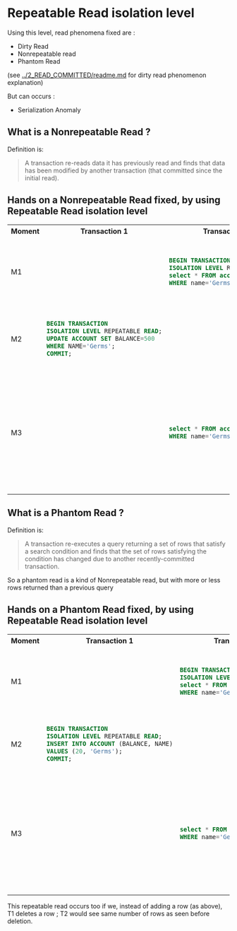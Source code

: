 # Repeatable Read isolation level

Using this level, read phenomena fixed are :
- Dirty Read
- Nonrepeatable read
- Phantom Read

(see [../2_READ_COMMITTED/readme.md](../2_READ_COMMITTED/readme.md) for dirty read phenomenon explanation)

But can occurs :
- Serialization Anomaly

## What is a Nonrepeatable Read ?
Definition is:
> A transaction re-reads data it has previously read and finds that data has been modified by another transaction (that committed since the initial read).

## Hands on a Nonrepeatable Read fixed, by using Repeatable Read isolation level
<table>
<tr>
<th>Moment</th>
<th>Transaction 1</th>
<th>Transaction 2</th>
<th>Comment</th>
</tr>
<tr>
<td>M1</td>
<td></td>
<td>

```sql
BEGIN TRANSACTION
ISOLATION LEVEL REPEATABLE READ;
select * FROM account
WHERE name='Germs';
```
</td>
<td>

T2 reads Germs account, amount returned is **100**
</td>
</tr>
<tr>
<td>M2</td>
<td>

```sql
BEGIN TRANSACTION 
ISOLATION LEVEL REPEATABLE READ;
UPDATE ACCOUNT SET BALANCE=500 
WHERE NAME='Germs';
COMMIT;
```
</td>
<td></td>
<td>
T1 modifies a line (amount 100 -> 500), and commits
</td>
</tr>
<tr>
<td>M3</td>
<td></td>
<td>

```sql
select * FROM account
WHERE name='Germs';
```
</td>
<td>

T2 reads Germs account again (in same transaction opened during M1), amount returned is still **100**
</td>
</tr>
<tr>
</table>

## What is a Phantom Read ?
Definition is:
> A transaction re-executes a query returning a set of rows that satisfy a search condition and finds that the set of rows satisfying the condition has changed due to another recently-committed transaction.

So a phantom read is a kind of Nonrepeatable read, but with more or less rows returned than a previous query

## Hands on a Phantom Read fixed, by using Repeatable Read isolation level
<table>
<tr>
<th>Moment</th>
<th>Transaction 1</th>
<th>Transaction 2</th>
<th>Comment</th>
</tr>
<tr>
<td>M1</td>
<td></td>
<td>

```sql
BEGIN TRANSACTION
ISOLATION LEVEL REPEATABLE READ;
select * FROM account
WHERE name='Germs';
```
</td>
<td>

T2 reads Germs accounts;  only **one row** is returned.
</td>
</tr>
<tr>
<td>M2</td>
<td>

```sql
BEGIN TRANSACTION
ISOLATION LEVEL REPEATABLE READ;
INSERT INTO ACCOUNT (BALANCE, NAME)
VALUES (20, 'Germs');
COMMIT;
```
</td>
<td></td>
<td>
T1 adds a second account for Germs, and commits.
</td>
</tr>

<tr>
<td>M3</td>
<td></td>
<td>

```sql
select * FROM account
WHERE name='Germs';
```
</td>
<td>

T2 reads Germs accounts again (in same transaction opened during M1), **only one row** is sitll returned 
</td>
</tr>
<tr>
</table>

This repeatable read occurs too if we, instead of adding a row (as above), T1 deletes a row ; T2 would see same number of rows as seen before deletion.    
